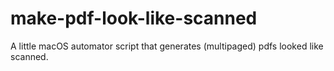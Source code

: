 # make-pdf-look-like-scanned
A little macOS automator script that generates (multipaged) pdfs looked like scanned.

